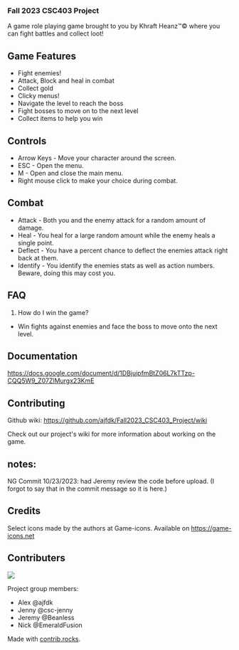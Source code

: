 ### Fall 2023 CSC403 Project
A game role playing game brought to you by Khraft Heanz™© where you can fight battles and collect loot!

## Game Features
- Fight enemies!
- Attack, Block and heal in combat
- Collect gold
- Clicky menus!
- Navigate the level to reach the boss
- Fight bosses to move on to the next level
- Collect items to help you win

## Controls
- Arrow Keys - Move your character around the screen.
- ESC - Open the menu.
- M - Open and close the main menu.
- Right mouse click to make your choice during combat.

## Combat
- Attack - Both you and the enemy attack for a random amount of damage.
- Heal - You heal for a large random amount while the enemy heals a single point.
- Deflect - You have a percent chance to deflect the enemies attack right back at them.
- Identify - You identify the enemies stats as well as action numbers. Beware, doing this may cost you.

## FAQ
1. How do I win the game? 
- Win fights against enemies and face the boss to move onto the next level.

## Documentation
https://docs.google.com/document/d/1DBjuipfmBtZ06L7kTTzp-CQQ5W9_Z07ZlMurgx23KmE

## Contributing
Github wiki: https://github.com/ajfdk/Fall2023_CSC403_Project/wiki

Check out our project's wiki for more information about working on the game.

## notes:
NG Commit 10/23/2023: had Jeremy review the code before upload. (I forgot to say that in the commit message so it is here.)

## Credits
Select icons made by the authors at Game-icons. Available on https://game-icons.net

## Contributers
<a href="https://github.com/ajfdk/Fall2023_CSC403_Project/graphs/contributors">
  <img src="https://contrib.rocks/image?repo=ajfdk/Fall2023_CSC403_Project" />
</a>

Project group members:
- Alex @ajfdk
- Jenny @csc-jenny
- Jeremy @Beanless
- Nick @EmeraldFusion

Made with [contrib.rocks](https://contrib.rocks).
